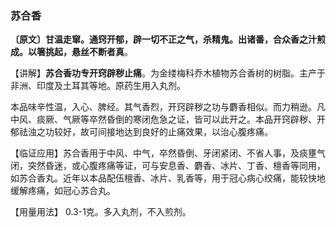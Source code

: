 ### 苏合香

  **〔原文〕甘温走窜。通窍开郁，辟一切不正之气，杀精鬼。出诸番，合众香之汁煎成。以箸挑起，悬丝不断者真**。

  【讲解】**苏合香功专开窍辟秽止痛**。为金缕梅科乔木植物苏合香树的树脂。主产于非洲、印度及土耳其等地。原药生用入丸剂。

  本品味辛性温，入心、脾经。其气香烈，开窍辟秽之功与麝香相似。而力稍逊。凡中风、痰厥、气厥等卒然昏倒的寒闭危急之证，皆可以此开之。本品开窍辟秽、开郁祛浊之功较好，故可间接地达到良好的止痛效果，以治心腹疼痛。

  【临证应用】苏合香用于中风、中气，卒然昏倒、牙闭紧闭、不省人事，及痰壅气闭，突然昏迷，或心腹疼痛等证，可与安息香、麝香、冰片、丁香、檀香等同用，如苏合香丸。近年以本品配伍檀香、冰片、乳香等，用于冠心病心绞痛，能较快地缓解疼痛，如冠心苏合丸。

  【用量用法】 0.3-1克。多入丸剂，不入煎剂。
